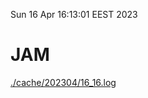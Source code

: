 Sun 16 Apr 16:13:01 EEST 2023
# JAM
<a href='./cache/202304/16_16.log'>./cache/202304/16_16.log</a>
